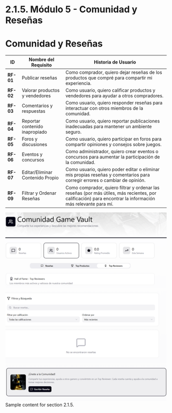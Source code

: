 # 2.1.5. Módulo 5 - Comunidad y Reseñas
# Comunidad y Reseñas

| **ID** | **Nombre del Requisito** | **Historia de Usuario** |
|--------|----------------------------|---------------------------|
| **RF-01** | Publicar reseñas | Como comprador, quiero dejar reseñas de los productos que compré para compartir mi experiencia. |
| **RF-02** | Valorar productos y vendedores | Como usuario, quiero calificar productos y vendedores para ayudar a otros compradores. |
| **RF-03** | Comentarios y respuestas | Como usuario, quiero responder reseñas para interactuar con otros miembros de la comunidad. |
| **RF-04** | Reportar contenido inapropiado | Como usuario, quiero reportar publicaciones inadecuadas para mantener un ambiente seguro. |
| **RF-05** | Foros y discusiones | Como usuario, quiero participar en foros para compartir opiniones y consejos sobre juegos. |
| **RF-06** | Eventos y concursos | Como administrador, quiero crear eventos o concursos para aumentar la participación de la comunidad. |
| **RF-07** | Editar/Eliminar Contenido Propio | Como usuario, quiero poder editar o eliminar mis propias reseñas y comentarios para corregir errores o cambiar de opinión.|
| **RF-09** | Filtrar y Ordenar Reseñas | Como comprador, quiero filtrar y ordenar las reseñas (por más útiles, más recientes, por calificación) para encontrar la información más relevante para mí. |

![Imagen1](R1.png)
![Imagen1](R2.png)
![Imagen1](R3.png)
Sample content for section 2.1.5.
